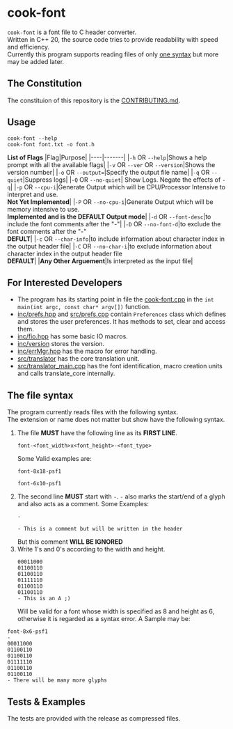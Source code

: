 # cook-font
`cook-font` is a font file to C header converter.  
Written in C++ 20, the source code tries to provide readability with speed and efficiency.  
Currently this program supports reading files of only [one syntax](#the-file-syntax) but more may be added later.

## The Constitution
The constituion of this repository is the [CONTRIBUTING.md](./CONTRIBUTING.md).

## Usage
```
cook-font --help
cook-font font.txt -o font.h
```
**List of Flags**
|Flag|Purpose|
|----|-------|
|`-h` OR `--help`|Shows a help prompt with all the available flags|
|`-v` OR `--ver` OR `--version`|Shows the version number|
|`-o` OR `--output=`|Specify the output file name|
|`-q` OR `--quiet`|Suppress logs|
|`-Q` OR `--no-quiet`| Show Logs. Negate the effects of `-q`|
|`-p` OR `--cpu-i`|Generate Output which will be CPU/Processor Intensive to interpret and use.<br>**Not Yet Implemented**|
|`-P` OR `--no-cpu-i`|Generate Output which will be memory intensive to use.<br>**Implemented and is the DEFAULT Output mode**|
|`-d` OR `--font-desc`|to include the font comments after the "-"|
|`-D` OR `--no-font-d`|to exclude the font comments after the "-"<br>**DEFULT**|
|`-c` OR `--char-info`|to include information about character index in the output header file|
|`-C` OR `--no-char-i`|to exclude information about character index in the output header file<br>**DEFAULT**|
|**Any Other Arguement**|Is interpreted as the input file|


## For Interested Developers
* The program has its starting point in file the [cook-font.cpp](./cook-font.cpp) in the `int main(int argc, const char* argv[])` function.
* [inc/prefs.hpp](./inc/prefs.hpp) and [src/prefs.cpp](./src/prefs.cpp) contain `Preferences` class which defines and stores the user preferences. It has methods to set, clear and access them.
* [inc/fio.hpp](./inc/fio.hpp) has some basic IO macros.
* [inc/version](./inc/version) stores the version.
* [inc/errMgr.hpp](./inc/errMgr.hpp) has the macro for error handling.
* [src/translator](./src/translator) has the core translation unit.
* [src/translator_main.cpp](./src/translator_main.cpp) has the font identification, macro creation units and calls translate_core internally.




## The file syntax
The program currently reads files with the following syntax.  
The extension or name does not matter but show have the following syntax.
1. The file **MUST** have the following line as its **FIRST LINE**.
   ```
   font-<font_width>x<font_height>-<font_type>
   ```
   Some Valid examples are:
   ```
   font-8x18-psf1
   ```
   ```
   font-6x10-psf1
   ```
2. The second line **MUST** start with `-`. `-` also marks the start/end of a glyph and also acts as a comment.
   Some Examples:
   ```
   -
   ```
   ```
   - This is a comment but will be written in the header
   ```
   But this comment **WILL BE IGNORED**
3. Write 1's and 0's according to the width and height.
   ```
   00011000
   01100110
   01100110
   01111110
   01100110
   01100110
   - This is an A ;)
   ```
   Will be valid for a font whose width is specified as 8 and height as 6, otherwise it is regarded as a syntax error.
A Sample may be:
```
font-8x6-psf1
-
00011000
01100110
01100110
01111110
01100110
01100110
- There will be many more glyphs
```

## Tests & Examples
The tests are provided with the release as compressed files.